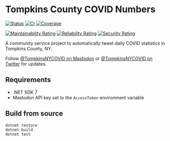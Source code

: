 # Tompkins County COVID Numbers

[![Status](https://github.com/ecoAPM/TompkinsCOVID/actions/workflows/run.yml/badge.svg)](https://github.com/ecoAPM/TompkinsCOVID/actions/workflows/run.yml)
[![CI](https://github.com/ecoAPM/TompkinsCOVID/actions/workflows/CI.yml/badge.svg)](https://github.com/ecoAPM/TompkinsCOVID/actions/workflows/CI.yml)
[![Coverage](https://sonarcloud.io/api/project_badges/measure?project=ecoAPM_TompkinsCOVID&metric=coverage)](https://sonarcloud.io/dashboard?id=ecoAPM_TompkinsCOVID)

[![Maintainability Rating](https://sonarcloud.io/api/project_badges/measure?project=ecoAPM_TompkinsCOVID&metric=sqale_rating)](https://sonarcloud.io/dashboard?id=ecoAPM_TompkinsCOVID)
[![Reliability Rating](https://sonarcloud.io/api/project_badges/measure?project=ecoAPM_TompkinsCOVID&metric=reliability_rating)](https://sonarcloud.io/dashboard?id=ecoAPM_TompkinsCOVID)
[![Security Rating](https://sonarcloud.io/api/project_badges/measure?project=ecoAPM_TompkinsCOVID&metric=security_rating)](https://sonarcloud.io/dashboard?id=ecoAPM_TompkinsCOVID)

A community service project to automatically tweet daily COVID statistics in Tompkins County, NY.

Follow [@TompkinsNYCOVID on Mastodon](https://mstdn.science/@TompkinsNYCOVID) or [@TompkinsNYCOVID on Twitter](https://twitter.com/TompkinsNYCOVID) for updates.

## Requirements

- .NET SDK 7
- Mastodon API key set to the `AccessToken` environment variable

## Build from source

```
dotnet restore
dotnet build
dotnet test
```